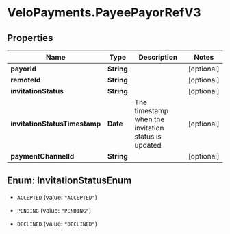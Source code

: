 # VeloPayments.PayeePayorRefV3

## Properties

Name | Type | Description | Notes
------------ | ------------- | ------------- | -------------
**payorId** | **String** |  | [optional] 
**remoteId** | **String** |  | [optional] 
**invitationStatus** | **String** |  | [optional] 
**invitationStatusTimestamp** | **Date** | The timestamp when the invitation status is updated | [optional] 
**paymentChannelId** | **String** |  | [optional] 



## Enum: InvitationStatusEnum


* `ACCEPTED` (value: `"ACCEPTED"`)

* `PENDING` (value: `"PENDING"`)

* `DECLINED` (value: `"DECLINED"`)




